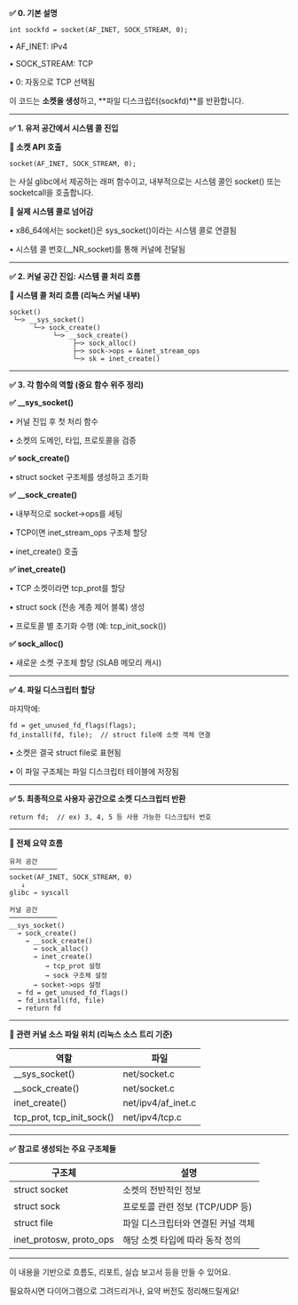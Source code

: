 

**✅ 0. 기본 설명**

```
int sockfd = socket(AF_INET, SOCK_STREAM, 0);
```

• AF_INET: IPv4

• SOCK_STREAM: TCP

• 0: 자동으로 TCP 선택됨

  

이 코드는 **소켓을 생성**하고, **파일 디스크립터(sockfd)**를 반환합니다.

---

**✅ 1. 유저 공간에서 시스템 콜 진입**

  

**📌 소켓 API 호출**

```
socket(AF_INET, SOCK_STREAM, 0);
```

는 사실 glibc에서 제공하는 래퍼 함수이고, 내부적으로는 시스템 콜인 socket() 또는 socketcall을 호출합니다.

  

**🧠 실제 시스템 콜로 넘어감**

• x86_64에서는 socket()은 sys_socket()이라는 시스템 콜로 연결됨

• 시스템 콜 번호(__NR_socket)를 통해 커널에 전달됨

---

**✅ 2. 커널 공간 진입: 시스템 콜 처리 흐름**

  

**🔁 시스템 콜 처리 흐름 (리눅스 커널 내부)**

```
socket()
 └─> __sys_socket()
      └─> sock_create()
           └─> __sock_create()
                ├─> sock_alloc()
                ├─> sock->ops = &inet_stream_ops
                └─> sk = inet_create()
```

  

---

**✅ 3. 각 함수의 역할 (중요 함수 위주 정리)**

  

**✅ __sys_socket()**

• 커널 진입 후 첫 처리 함수

• 소켓의 도메인, 타입, 프로토콜을 검증

  

**✅ sock_create()**

• struct socket 구조체를 생성하고 초기화

  

**✅ __sock_create()**

• 내부적으로 socket->ops를 세팅

• TCP이면 inet_stream_ops 구조체 할당

• inet_create() 호출

  

**✅ inet_create()**

• TCP 소켓이라면 tcp_prot를 할당

• struct sock (전송 계층 제어 블록) 생성

• 프로토콜 별 초기화 수행 (예: tcp_init_sock())

  

**✅ sock_alloc()**

• 새로운 소켓 구조체 할당 (SLAB 메모리 캐시)

---

**✅ 4. 파일 디스크립터 할당**

  

마지막에:

```
fd = get_unused_fd_flags(flags);
fd_install(fd, file);  // struct file에 소켓 객체 연결
```

• 소켓은 결국 struct file로 표현됨

• 이 파일 구조체는 파일 디스크립터 테이블에 저장됨

---

**✅ 5. 최종적으로 사용자 공간으로 소켓 디스크립터 반환**

```
return fd;  // ex) 3, 4, 5 등 사용 가능한 디스크립터 번호
```

  

---

**🔎 전체 요약 흐름**

```
유저 공간
────────────
socket(AF_INET, SOCK_STREAM, 0)
   ↓
glibc → syscall

커널 공간
────────────
__sys_socket()
  → sock_create()
    → __sock_create()
      → sock_alloc()
      → inet_create()
         → tcp_prot 설정
         → sock 구조체 설정
      → socket->ops 설정
  → fd = get_unused_fd_flags()
  → fd_install(fd, file)
  → return fd
```

  

---

**📂 관련 커널 소스 파일 위치 (리눅스 소스 트리 기준)**

|**역할**|**파일**|
|---|---|
|__sys_socket()|net/socket.c|
|__sock_create()|net/socket.c|
|inet_create()|net/ipv4/af_inet.c|
|tcp_prot, tcp_init_sock()|net/ipv4/tcp.c|

  

---

**✅ 참고로 생성되는 주요 구조체들**

|**구조체**|**설명**|
|---|---|
|struct socket|소켓의 전반적인 정보|
|struct sock|프로토콜 관련 정보 (TCP/UDP 등)|
|struct file|파일 디스크립터와 연결된 커널 객체|
|inet_protosw, proto_ops|해당 소켓 타입에 따라 동작 정의|

  

---

이 내용을 기반으로 흐름도, 리포트, 실습 보고서 등을 만들 수 있어요.

필요하시면 다이어그램으로 그려드리거나, 요약 버전도 정리해드릴게요!